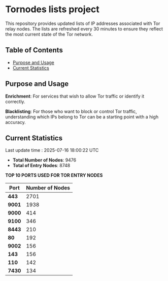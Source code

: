 # Tornodes lists project

This repository provides updated lists of IP addresses associated with Tor relay nodes. The lists are refreshed every 30 minutes to ensure they reflect the most current state of the Tor network.

## Table of Contents

- [Purpose and Usage](#purpose-and-usage)
- [Current Statistics](#current-statistics)


## Purpose and Usage

**Enrichment**: For services that wish to allow Tor traffic or identify it correctly.

**Blacklisting**: For those who want to block or control Tor traffic, understanding which IPs belong to Tor can be a starting point with a high accuracy.

## Current Statistics

Last update time : 2025-07-16 18:00:22 UTC

- **Total Number of Nodes**: 9476
- **Total of Entry Nodes**: 8748

**TOP 10 PORTS USED FOR TOR ENTRY NODES**

| **Port** | **Number of Nodes** |
|------|-----------------|
| **443**   | 2701  |
| **9001**   | 1938  |
| **9000**   | 414  |
| **9100**   | 346  |
| **8443**   | 210  |
| **80**   | 192  |
| **9002**   | 156  |
| **143**   | 156  |
| **110**   | 142  |
| **7430**   | 134  |

